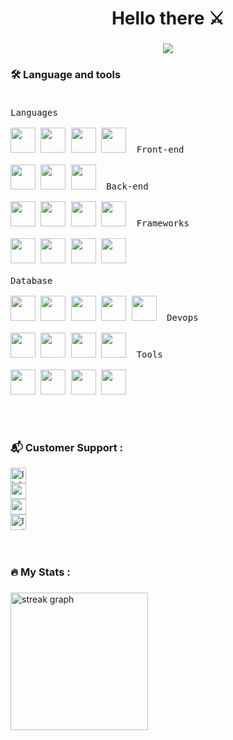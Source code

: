 





<h1 align="center">Hello there ⚔️</h1>

###
<p align="center">
  <img src="https://readme-typing-svg.herokuapp.com?font=Jersey+10&color=%6AA84F&size=50&center=true&vCenter=true&width=600&height=100&lines=Where+Math+meets+Art+%E2%9C%A8;And+other+pretentious+things;Always+learning">
 
</p>

###

<h3 align="left">🛠 Language and tools</h3>

###

<div align="left">
  
<p style="display: inline-block;" align="left">
  
  <kbd>
    <kbd>Languages</kbd>
    <br>
    <br>
    <img width="40px" src="https://cdn.jsdelivr.net/gh/devicons/devicon/icons/java/java-original-wordmark.svg" /> 
    <img width="40px" src="https://cdn.jsdelivr.net/gh/devicons/devicon/icons/python/python-original-wordmark.svg" /> 
    <img width="40px" src="https://cdn.jsdelivr.net/gh/devicons/devicon/icons/javascript/javascript-original.svg" />
    <img width="40px" src="https://cdn.jsdelivr.net/gh/devicons/devicon/icons/go/go-original-wordmark.svg" />
  </kbd> &nbsp;
  
  <kbd> 
    <kbd>Front-end</kbd>
    <br>
    <br>
    <img width="40px" src="https://cdn.jsdelivr.net/gh/devicons/devicon/icons/html5/html5-original-wordmark.svg" /> 
    <img width="40px" src="https://cdn.jsdelivr.net/gh/devicons/devicon/icons/css3/css3-original-wordmark.svg" /> 
    <img width="40px" src="https://cdn.jsdelivr.net/gh/devicons/devicon/icons/react/react-original-wordmark.svg" /> 
  </kbd> &nbsp;

  
  <kbd>
    <kbd>Back-end</kbd>
    <br>
    <br>
    <img width="40px" src="https://cdn.jsdelivr.net/gh/devicons/devicon/icons/php/php-original.svg" />
    <img width="40px" src="https://cdn.jsdelivr.net/gh/devicons/devicon/icons/typescript/typescript-original.svg" />
    <img width="40px" src="https://cdn.jsdelivr.net/gh/devicons/devicon/icons/nodejs/nodejs-original-wordmark.svg" />
    <img width="40px" src="https://cdn.jsdelivr.net/gh/devicons/devicon/icons/flask/flask-original-wordmark.svg" />
  </kbd>&nbsp;

  <kbd>
    <kbd>Frameworks</kbd>
    <br>
    <br>
    <img width="40px" src="https://cdn.jsdelivr.net/gh/devicons/devicon/icons/express/express-original-wordmark.svg" />
    <img width="40px" src="https://cdn.jsdelivr.net/gh/devicons/devicon/icons/tensorflow/tensorflow-original.svg" />
    <img width="40px" src="https://cdn.jsdelivr.net/gh/devicons/devicon/icons/pandas/pandas-original-wordmark.svg" />
    <img width="40px" src="https://cdn.jsdelivr.net/gh/devicons/devicon/icons/spring/spring-original-wordmark.svg" />
  </kbd> &nbsp;

<br>
<br>

  

  <kbd>
    <kbd>Database</kbd>
    <br>
    <br>
    <img width="40px" src="https://cdn.jsdelivr.net/gh/devicons/devicon/icons/oracle/oracle-original.svg" />
    <img width="40px" src="https://cdn.jsdelivr.net/gh/devicons/devicon/icons/mysql/mysql-original-wordmark.svg" />
    <img width="40px" src="https://cdn.jsdelivr.net/gh/devicons/devicon/icons/postgresql/postgresql-original-wordmark.svg" />
    <img width="40px" src="https://cdn.jsdelivr.net/gh/devicons/devicon/icons/mongodb/mongodb-original-wordmark.svg" />
    <img width="40px" src="https://cdn.jsdelivr.net/gh/devicons/devicon/icons/firebase/firebase-plain-wordmark.svg" />
  </kbd> &nbsp;

  <kbd>
    <kbd>Devops</kbd>
    <br>
    <br>
    <img width="40px" src="https://cdn.jsdelivr.net/gh/devicons/devicon/icons/docker/docker-original-wordmark.svg" />
    <img width="40px" src="https://cdn.jsdelivr.net/gh/devicons/devicon/icons/kubernetes/kubernetes-original-wordmark.svg" />
    <img width="40px" src="https://cdn.jsdelivr.net/gh/devicons/devicon/icons/azure/azure-original-wordmark.svg" />
<!--     <img width="40px" src="https://cdn.jsdelivr.net/gh/devicons/devicon/icons/amazonwebservices/amazonwebservices-plain.svg" /> -->
    <img width="40px" src="https://skillicons.dev/icons?i=aws"/>
  </kbd> &nbsp;
  
  <kbd>
    <kbd>Tools</kbd>
    <br>
    <br>
    <img width="40px" src="https://cdn.jsdelivr.net/gh/devicons/devicon/icons/vscode/vscode-original-wordmark.svg" />
    <img width="40px" src="https://cdn.jsdelivr.net/gh/devicons/devicon/icons/powershell/powershell-original.svg" />
    <img width="40px" src="https://cdn.jsdelivr.net/gh/devicons/devicon/icons/git/git-original-wordmark.svg" />
    <img width="40px" src="https://cdn.jsdelivr.net/gh/devicons/devicon/icons/postman/postman-original-wordmark.svg" />
  </kbd>
 
</p>

</div>
<br>
<br>

###
###

<h3 align="left">📬 Customer Support :</h3>

<div align="left">
  <a href="https://linkedin.com/in/shambhavi-goenka" target="_blank"><img src="https://img.shields.io/static/v1?message=LinkedIn&logo=linkedin&label=&color=0077B5&logoColor=white&labelColor=&style=flat" height="25" alt="linkedin logo"  /></a>
  <br>
  <a href="mailto:shambhavig.2019@scis.smu.edu.sg" target="_blank"><img src="https://img.shields.io/static/v1?message=Mail&logo=gmail&label=&color=D14836&logoColor=white&labelColor=&style=flat" height="25" alt="mail logo"  /></a>
  <br>
  <a href="https://medium.com/@SoapBubbles001" target="_blank"><img src="https://img.shields.io/static/v1?message=Medium&logo=medium&label=&color=12100E&logoColor=white&labelColor=&style=flat" height="25" alt="medium logo"  /></a>
  <br>
  <a href="https://leetcode.com/soapBubbles/" target="_blank"><img src="https://img.shields.io/static/v1?message=LeetCode&logo=leetcode&label=&color=EBA43F&logoColor=white&labelColor=&style=flat" height="25" alt="leetcode logo"  /></a>


</div>
<br><br>

<h3 align="left">🔥 My Stats :</h3>

###

<div align="left">
  <img src="https://streak-stats.demolab.com?user=shambhavi-goenka&locale=en&mode=daily&theme=dark&hide_border=false&border_radius=5&order=3" height="220" alt="streak graph"  />
</div>
<br><br>

<!-- ![Snake animation](https://github.com/shambhavi-goenka/shambhavi-goenka/blob/output/github-contribution-grid-snake.svg) -->


###
